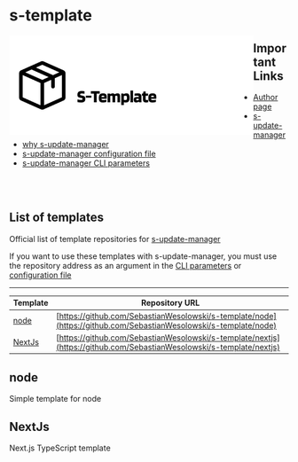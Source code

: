 # s-template

<a href="https://github.com/SebastianWesolowski/starter-npm-package"><img align="left" width="440" height="180" alt="s-update-manager package" src="srcReadme/heroImageReposytory.png"></a>

## Important Links

- [Author page](https://wesolowski.dev)
- [s-update-manager](https://github.com/SebastianWesolowski/s-update-manager)
- [why s-update-manager](https://github.com/SebastianWesolowski/s-update-manager/docs/why.md)
- [s-update-manager configuration file](https://github.com/SebastianWesolowski/s-update-manager/docs/config-file.md)
- [s-update-manager CLI parameters](https://github.com/SebastianWesolowski/s-update-manager/docs/cli-parameters.md)

<br>
<br>

## List of templates

Official list of template repositories for [s-update-manager](https://github.com/SebastianWesolowski/s-update-manager)

If you want to use these templates with s-update-manager, you must use the repository address as an argument in the [CLI parameters](https://github.com/SebastianWesolowski/s-update-manager/docs/cli-parameters.md) or [configuration file](https://github.com/SebastianWesolowski/s-update-manager/docs/config-file.md)

---

| Template          | Repository URL                                                                                                       |
| ----------------- | -------------------------------------------------------------------------------------------------------------------- |
| [node](#node)     | [https://github.com/SebastianWesolowski/s-template/node](https://github.com/SebastianWesolowski/s-template/node)     |
| [NextJs](#NextJs) | [https://github.com/SebastianWesolowski/s-template/nextjs](https://github.com/SebastianWesolowski/s-template/nextjs) |

## node

Simple template for node

## NextJs

Next.js TypeScript template
